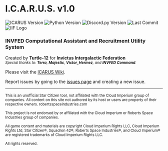 # **I.C.A.R.U.S.** v1.0  
![ICARUS Version](https://img.shields.io/badge/ICARUS-v1.0.4-49fcff)
![Python Version](https://img.shields.io/badge/python-v3.8.5-3571A3)
![Discord.py Version](https://img.shields.io/badge/discord.py-v1.7.3-94332c)
![Last Commit](https://img.shields.io/github/last-commit/tkomasa/ICARUS-documentation)
![IIF Logo](https://img.shields.io/badge/commissioned%20by-INVFED-0A2537)

### INVFED Computational Assistant and Recruitment Utility System
Created by **Turtle-12** for **Invictus Intergalactic Federation**  
<sub>_Special thanks to: **Terra**, **Majestic**, **Victor_Hermez**, and **INVFED Command**._</sub>

Please visit the [ICARUS Wiki](https://github.com/tkomasa/ICARUS-documentation/wiki).

Report issues by going to the [issues page](https://github.com/tkomasa/ICARUS-documentation/issues/new/choose) and creating a new issue.

***

<sub>This is an unofficial Star Citizen tool, not affiliated with the Cloud Imperium group of companies. All content on this site not authored by its host or users are property of their respective owners. robertsspaceindustries.com</sub>

<sub>This project is not endorsed by or affiliated with the Cloud Imperium or Roberts Space Industries group of companies.</sub>

<sub>All game content and materials are copyright Cloud Imperium Rights LLC, Cloud Imperium Rights Ltd, Star Citizen®, Squadron 42®, Roberts Space Industries®, and Cloud Imperium® are registered trademarks of Cloud Imperium Rights LLC.</sub>

<sub>All rights reserved.</sub>
